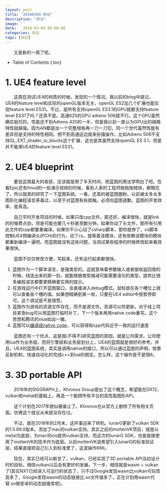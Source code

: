 ```yaml
---
layout: post
title: "20180304-杂记"
description: "杂记"
image: ''
date:   2018-03-04 00:00:00
categories: 杂记
tags: [杂记]
---
```


&nbsp; &nbsp; &nbsp; &nbsp;又是新的一周了呢。

<!-- more -->

* Table of Contents
{:toc}

# 1. UE4 feature level

&nbsp; &nbsp; &nbsp; &nbsp;这周在测试UE4的材质的时候，发现的一个情况。我以前的blog中提过，UE4的feature level和实际的openGL版本无关，openGL ES2加几个扩展也能实现feature level ES31。不过，是所有支持openGL ES3.1的GPU就都支持feature level ES31了吗？还真不是。高通625的GPU adreno 506就不行。这个GPU虽然确实挺坑的，性能还不到Adreno 420的一半，但是我以前一直认为GPU出的越晚特性就越强。因为AN都是出一个完整规格再一刀一刀切，同一个世代虽然性能有差异但是支持的特性相同。想不到高通这边就来些骚操作。比如Adreno 506不支持GL\_EXT\_shader\_io\_blocks这个扩展，这也是其虽然支持openGL ES 3.1，但是并不能用UE4的feature level ES31。

# 2. UE4 blueprint

&nbsp; &nbsp; &nbsp; &nbsp;要说这周最大的收获，应该就是用了半天时间，把蓝图的用法学明白了吧。在看Epic还有fmod的一些演示视频的时候，看到人家的工程师拖拖拖贼快，都眼花了，所以就真的研究了一下蓝图系统。一看，还真的被蓝图圈粉。以前被太多太多图形化编程语言荼毒过，以至于对蓝图有些抵触。必须向蓝图道歉。蓝图的开发效率，是真高。

&nbsp; &nbsp; &nbsp; &nbsp;自己平时开发项目的时候，如果只改cpp文件，那还好，编译很快，就是link的时候费点劲，但是可能也要几十秒甚至数分钟。如果你动了头文件，那所有引用此文件的cpp都要重编译。如果你不小心动了csharp脚本，那你就惨了，cs脚本控制UE4预编译头(PCH)的行为，动了cs，就等着该模块，还有依赖该模块的模块都重新编译一遍吧。而蓝图就没有这些问题，当测试某些程序的时候修改起来看效果很快。

&nbsp; &nbsp; &nbsp; &nbsp;蓝图不仅仅修改方便，写起来，还有运行起来都很快。

1. 蓝图作为一个脚本语言，是强类型的。这就意味着参数输入或者接收返回值的时候，线连出来的那一刻，就能根据类型缩减可能需要语句的类型，提供比很多编程语言都要更精确更实用的提示。
2. 在游戏运行中打开蓝图窗口，会直接进入debug模式。鼠标放在各个槽位上就可以查看各个槽的值。如果想精确到某一帧，只要在UE4 editor中按暂停即可。这个调试是不是很赞。
3. 蓝图作为游戏的资源文件存在，而不是源文件。资源可以热更新。对于线上项目紧急bug可以用蓝图打临时补丁，下一个版本再用native code重写。这个思想和腾讯的xlua如出一辙。
4. 蓝图可以[编译成native code](https://docs.unrealengine.com/latest/INT/Engine/Blueprints/TechnicalGuide/NativizingBlueprints/)，可以获得和cpp代码近乎一致的运行速度

&nbsp; &nbsp; &nbsp; &nbsp;蓝图还有一个优点，这是我(不得不)研究蓝图的原因，就是公司需求。公司使用lua作为业务层，而将引擎层和业务层划分上，UE4的蓝图就是很好的参考。并且，UE4的蓝图系统，其实是调用native的接口，所以可以通过蓝图的声明，依靠反射机制，快速自动化的完成c++到lua的绑定。怎么样，这个操作是不是很6。

# 3. 3D portable API

&nbsp; &nbsp; &nbsp; &nbsp;2016年的SIGGRAPH上，Khronos Group提出了这个概念，希望能在DX12，vulkan和metal的基础上，再造一个能跨所有平台的高性能图形API。

&nbsp; &nbsp; &nbsp; &nbsp;这个计划在2017年貌似被废止了。Khronos也从官方上删除了所有相关页面。仿佛这个提议从来就没存在过。

&nbsp; &nbsp; &nbsp; &nbsp;不过，就在2018年的2月末，这件事迎来了转机。lunarG更新了vulkan SDK的1.0.69.0版本。添加了mac的vulkan支持。其实之前的moltenVK项目，就是以metal为底层，为mac何ios提供vulkan支持。而这次的lunarG SDK，也是直接使用了moltenVK的技术作为底层。以前moltenVK说希望引入lunarG的标准验证层，结果直接把自己引入到标准里了，这波操作666。

&nbsp; &nbsp; &nbsp; &nbsp;现在，其实已经可以断言了，vulkan，已经实现了3D portable API当初设计时的目标。相信vulkan以后会有更好的发展。下一步，相信就是wasm + vulkan了(其实NXT已经进入可运行的状态了，只不过Google发现wasm比vulkan可玩性高多了，Google发现wasm的动态链接比.so文件强多了，正在计划用wasm代替.so做安卓的动态链接库呢)。